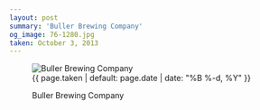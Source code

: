```yaml
---
layout: post
summary: 'Buller Brewing Company'
og_image: 76-1280.jpg
taken: October 3, 2013
---
```


<figure class="post">
<img alt="Buller Brewing Company" sizes="(min-width: 700px) 50vw, calc(100vw - 2rem)" src="{{ site.assets_url }}/76-640.jpg" srcset="{{ site.assets_url }}/76-1280.jpg 1280w, {{ site.assets_url }}/76-960.jpg 960w, {{ site.assets_url }}/76-640.jpg 640w, {{ site.assets_url }}/76-320.jpg 320w"/>
<figcaption>
<time>{{ page.taken | default: page.date | date: "%B %-d, %Y" }}</time>
<p>Buller Brewing Company</p>
</figcaption>
</figure>
